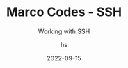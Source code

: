 ---
date: 2022-09-15
title: Marco Codes - SSH
technologies: [ssh]
topics: [security]
author: hs
subtitle: Working with SSH
thumbnail: ./thumbnail.png
tutorialItems:
  - /tutorials/marco-codes-ssh/introduction/
  - /tutorials/marco-codes-ssh/ssh-gui-cmd-keys-scp/
  - /tutorials/marco-codes-ssh/ssh-agent-client-config/
  - /tutorials/marco-codes-ssh/github-git-keys/
  - /tutorials/marco-codes-ssh/ssh-forwarding-tunnels-agents/
  - /tutorials/marco-codes-ssh/summary/

---